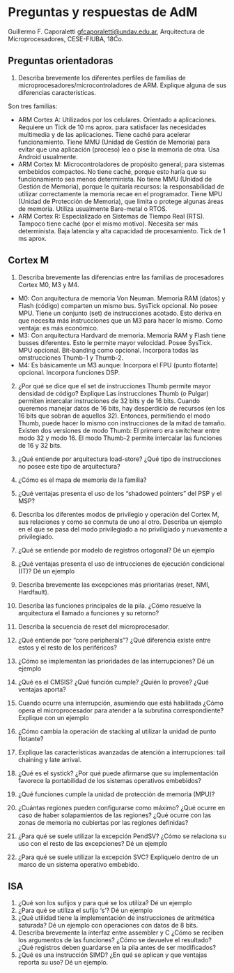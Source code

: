 # Preguntas y respuestas de AdM

Guillermo F. Caporaletti <gfcaporaletti@undav.edu.ar>, Arquitectura de Microprocesadores, CESE-FIUBA, 18Co.

## Preguntas orientadoras

1. Describa brevemente los diferentes perfiles de familias de microprocesadores/microcontroladores de ARM. Explique alguna de sus diferencias características.

Son tres familias:
- ARM Cortex A: Utilizados por los celulares. Orientado a aplicaciones. Requiere un Tick de 10 ms aprox. para satisfacer las necesidades multimedia y de las aplicaciones. Tiene caché para acelerar funcionamiento. Tiene MMU (Unidad de Gestión de Memoria) para evitar que una aplicación (proceso) lea o pise la memoria de otra. Usa Android usualmente. 
- ARM Cortex M: Microcontroladores de propósito general; para sistemas embebidos compactos. No tiene caché, porque esto haría que su funcionamiento sea menos determinista. No tiene MMU (Unidad de Gestión de Memoria), porque le quitaría recursos: la responsabilidad de utilizar correctamente la memoria recae en el programador. Tiene MPU (Unidad de Protección de Memoria), que limita o protege algunas áreas de memoria. Utiliza usualmente Bare-metal o RTOS. 
- ARM Cortex R: Especializado en Sistemas de Tiempo Real (RTS). Tampoco tiene caché (por el mismo motivo). Necesita ser más determinista. Baja latencia y alta capacidad de procesamiento. Tick de 1 ms aprox.

## Cortex M

1. Describa brevemente las diferencias entre las familias de procesadores Cortex M0, M3 y M4.
- M0: Con arquitectura de memoria Von Neuman. Memoria RAM (datos) y Flash (código) comparten un mismo bus. SysTick opcional. No posee MPU. Tiene un conjunto (set) de instrucciones acotado. Esto deriva en que necesita más instrucciones que un M3 para hacer lo mismo. Como ventaja: es más económico.  
- M3: Con arquitectura Hardvard de memoria. Memoria RAM y Flash tiene busses diferentes. Esto le permite mayor velocidad. Posee SysTick. MPU opcional. Bit-banding como opcional. Incorpora todas las omstrucciones Thumb-1 y Thumb-2. 
- M4: Es básicamente un M3 aunque: Incorpora el FPU (punto flotante) opcional. Incorpora funciones DSP.

2. ¿Por qué se dice que el set de instrucciones Thumb permite mayor densidad de código? Explique
Las instrucciones Thumb (o Pulgar) permiten intercalar instruciones de 32 bits y de 16 bits. Cuando queremos manejar datos de 16 bits, hay desperdicio de recursos (en los 16 bits que sobran de aquellos 32). Entonces, permitiendo el modo Thumb, puede hacer lo mismo con instrucciones de la mitad de tamaño. 
Existen dos versiones de modo Thumb: El primero era switchear entre modo 32 y modo 16. El modo Thumb-2 permite intercalar las funciones de 16 y 32 bits.

3. ¿Qué entiende por arquitectura load-store? ¿Qué tipo de instrucciones no posee este tipo de arquitectura?
4. ¿Cómo es el mapa de memoria de la familia?
5. ¿Qué ventajas presenta el uso de los “shadowed pointers” del PSP y el MSP?
6. Describa los diferentes modos de privilegio y operación del Cortex M, sus relaciones y como se conmuta de uno al otro. Describa un ejemplo en el que se pasa del modo privilegiado a no priviligiado y nuevamente a privilegiado.
7. ¿Qué se entiende por modelo de registros ortogonal? Dé un ejemplo
8. ¿Qué ventajas presenta el uso de intrucciones de ejecución condicional (IT)? Dé un ejemplo
9. Describa brevemente las excepciones más prioritarias (reset, NMI, Hardfault).
10. Describa las funciones principales de la pila. ¿Cómo resuelve la arquitectura el llamado a funciones y su retorno?
11. Describa la secuencia de reset del microprocesador.
12. ¿Qué entiende por “core peripherals”? ¿Qué diferencia existe entre estos y el resto de
los periféricos?
13. ¿Cómo se implementan las prioridades de las interrupciones? Dé un ejemplo
14. ¿Qué es el CMSIS? ¿Qué función cumple? ¿Quién lo provee? ¿Qué ventajas aporta?
15. Cuando ocurre una interrupción, asumiendo que está habilitada ¿Cómo opera el microprocesador para atender a la subrutina correspondiente? Explique con un ejemplo
17. ¿Cómo cambia la operación de stacking al utilizar la unidad de punto flotante?
16. Explique las características avanzadas de atención a interrupciones: tail chaining y late
arrival.
17. ¿Qué es el systick? ¿Por qué puede afirmarse que su implementación favorece la
portabilidad de los sistemas operativos embebidos?
18. ¿Qué funciones cumple la unidad de protección de memoria (MPU)?
19. ¿Cuántas regiones pueden configurarse como máximo? ¿Qué ocurre en caso de haber
solapamientos de las regiones? ¿Qué ocurre con las zonas de memoria no cubiertas por las
regiones definidas?
20. ¿Para qué se suele utilizar la excepción PendSV? ¿Cómo se relaciona su uso con el resto
de las excepciones? Dé un ejemplo
21. ¿Para qué se suele utilizar la excepción SVC? Expliquelo dentro de un marco de un
sistema operativo embebido.

## ISA

1. ¿Qué son los sufijos y para qué se los utiliza? Dé un ejemplo
2. ¿Para qué se utiliza el sufijo ‘s’? Dé un ejemplo
3. ¿Qué utilidad tiene la implementación de instrucciones de aritmética saturada? Dé un
ejemplo con operaciones con datos de 8 bits.
4. Describa brevemente la interfaz entre assembler y C ¿Cómo se reciben los argumentos
de las funciones? ¿Cómo se devuelve el resultado? ¿Qué registros deben guardarse en la
pila antes de ser modificados?
5. ¿Qué es una instrucción SIMD? ¿En qué se aplican y que ventajas reporta su uso? Dé un
ejemplo.
